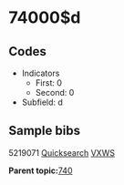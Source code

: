 # 74000$d

## Codes

-   Indicators
    -   First: 0
    -   Second: 0
-   Subfield: d

## Sample bibs

5219071 [Quicksearch](https://search.library.yale.edu/catalog/5219071) [VXWS](http://prodorbis.library.yale.edu:7014/vxws/GetHoldingsService?bibId=5219071)

**Parent topic:**[740](../../tags/740/740.md)

